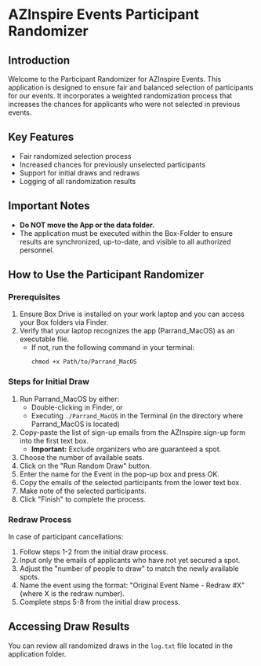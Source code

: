 # AZInspire Events Participant Randomizer

## Introduction

Welcome to the Participant Randomizer for AZInspire Events. This application is designed to ensure fair and balanced selection of participants for our events. It incorporates a weighted randomization process that increases the chances for applicants who were not selected in previous events.

## Key Features

- Fair randomized selection process
- Increased chances for previously unselected participants
- Support for initial draws and redraws
- Logging of all randomization results

## Important Notes

- **Do NOT move the App or the data folder.** 
- The application must be executed within the Box-Folder to ensure results are synchronized, up-to-date, and visible to all authorized personnel.

## How to Use the Participant Randomizer

### Prerequisites

1. Ensure Box Drive is installed on your work laptop and you can access your Box folders via Finder.
2. Verify that your laptop recognizes the app (Parrand_MacOS) as an executable file.
   - If not, run the following command in your terminal:
     ```
     chmod +x Path/to/Parrand_MacOS
     ```

### Steps for Initial Draw

1. Run Parrand_MacOS by either:
   - Double-clicking in Finder, or
   - Executing `./Parrand_MacOS` in the Terminal (in the directory where Parrand_MacOS is located)
2. Copy-paste the list of sign-up emails from the AZInspire sign-up form into the first text box.
   - **Important:** Exclude organizers who are guaranteed a spot.
3. Choose the number of available seats.
4. Click on the "Run Random Draw" button.
5. Enter the name for the Event in the pop-up box and press OK.
6. Copy the emails of the selected participants from the lower text box.
7. Make note of the selected participants.
8. Click "Finish" to complete the process.

### Redraw Process

In case of participant cancellations:

1. Follow steps 1-2 from the initial draw process.
2. Input only the emails of applicants who have not yet secured a spot.
3. Adjust the "number of people to draw" to match the newly available spots.
4. Name the event using the format: "Original Event Name - Redraw #X" (where X is the redraw number).
5. Complete steps 5-8 from the initial draw process.

## Accessing Draw Results

You can review all randomized draws in the `log.txt` file located in the application folder.
